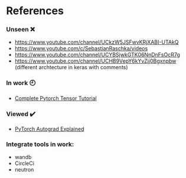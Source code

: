 # References #

### Unseen :x:
- https://www.youtube.com/channel/UCkzW5JSFwvKRjXABI-UTAkQ
- https://www.youtube.com/c/SebastianRaschka/videos
- https://www.youtube.com/channel/UCYBSjwkGTK06NnDnFsOcR7g
- https://www.youtube.com/channel/UCHB9VepY6kYvZjj0Bgxnpbw (different archtecture in keras with comments)
### In work :clock9:
- [Complete Pytorch Tensor Tutorial](https://www.youtube.com/watch?v=x9JiIFvlUwk)
### Viewed :heavy_check_mark:
- [PyTorch Autograd Explained](https://www.youtube.com/c/elliotwaite/videos)

### Integrate tools in work:
- wandb
- CircleCi
- neutron
